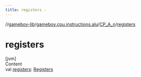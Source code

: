 ```yaml
---
title: registers -
---
```

//[gameboy-lib](../../index.md)/[gameboy.cpu.instructions.alu](../index.md)/[CP_A_n](index.md)/[registers](registers.md)



# registers  
[jvm]  
Content  
val [registers](registers.md): [Registers](../../gameboy.cpu/-registers/index.md)  



